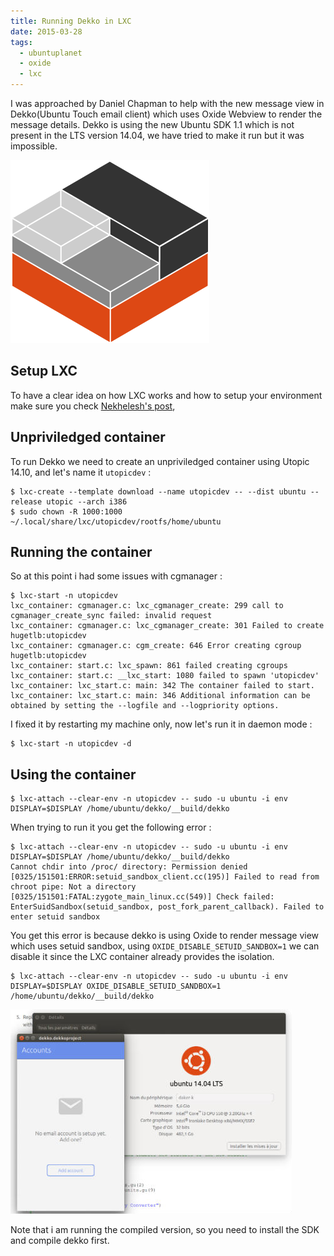 ```yaml
---
title: Running Dekko in LXC
date: 2015-03-28
tags:
  - ubuntuplanet
  - oxide
  - lxc
---
```

I was approached by Daniel Chapman to help with the new message view in Dekko(Ubuntu Touch email client) which uses Oxide Webview to render the message details. Dekko is using the new Ubuntu SDK 1.1 which is not present in the LTS version 14.04, we have tried to make it run but it was impossible.

<img src="/assets/posts/dekko/lxc-logo.png" width="318" height="293" alt="LXC logo">

## Setup LXC
To have a clear idea on how LXC works and how to setup your environment make sure you check [Nekhelesh's post][0],

## Unpriviledged container
To run Dekko we need to create an unpriviledged container using Utopic 14.10, and let's name it ```utopicdev``` :

```shell
$ lxc-create --template download --name utopicdev -- --dist ubuntu --release utopic --arch i386
$ sudo chown -R 1000:1000 ~/.local/share/lxc/utopicdev/rootfs/home/ubuntu
```

## Running the container
So at this point i had some issues with cgmanager :

```shell
$ lxc-start -n utopicdev
lxc_container: cgmanager.c: lxc_cgmanager_create: 299 call to cgmanager_create_sync failed: invalid request
lxc_container: cgmanager.c: lxc_cgmanager_create: 301 Failed to create hugetlb:utopicdev
lxc_container: cgmanager.c: cgm_create: 646 Error creating cgroup hugetlb:utopicdev
lxc_container: start.c: lxc_spawn: 861 failed creating cgroups
lxc_container: start.c: __lxc_start: 1080 failed to spawn 'utopicdev'
lxc_container: lxc_start.c: main: 342 The container failed to start.
lxc_container: lxc_start.c: main: 346 Additional information can be obtained by setting the --logfile and --logpriority options.
```

I fixed it by restarting my machine only, now let's run it in daemon mode :

```shell
$ lxc-start -n utopicdev -d
```

## Using the container

```shell
$ lxc-attach --clear-env -n utopicdev -- sudo -u ubuntu -i env DISPLAY=$DISPLAY /home/ubuntu/dekko/__build/dekko
```

When trying to run it you get the following error :

```shell
$ lxc-attach --clear-env -n utopicdev -- sudo -u ubuntu -i env DISPLAY=$DISPLAY /home/ubuntu/dekko/__build/dekko
Cannot chdir into /proc/ directory: Permission denied
[0325/151501:ERROR:setuid_sandbox_client.cc(195)] Failed to read from chroot pipe: Not a directory
[0325/151501:FATAL:zygote_main_linux.cc(549)] Check failed: EnterSuidSandbox(setuid_sandbox, post_fork_parent_callback). Failed to enter setuid sandbox
```

You get this error is because dekko is using Oxide to render message view which uses setuid sandbox, using ```OXIDE_DISABLE_SETUID_SANDBOX=1``` we can disable it since the LXC container already provides the isolation.

```shell
$ lxc-attach --clear-env -n utopicdev -- sudo -u ubuntu -i env DISPLAY=$DISPLAY OXIDE_DISABLE_SETUID_SANDBOX=1 /home/ubuntu/dekko/__build/dekko
```

<img src="/assets/posts/dekko/dekko.jpg" width="450" height="327" alt="Dekko running in Ubuntu 14.04">

Note that i am running the compiled version, so you need to install the SDK and compile dekko first.

[0]: http://nik90.com/fiddling-around-with-lxc-containers/
